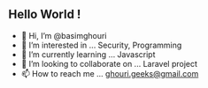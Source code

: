   ## **Hello World !**
- 👋 Hi, I’m @basimghouri
- 👀 I’m interested in ... Security, Programming
- 🌱 I’m currently learning ... Javascript
- 💞️ I’m looking to collaborate on ... Laravel project
- 📫 How to reach me ... ghouri.geeks@gmail.com
